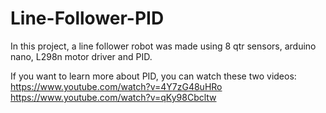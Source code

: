 # Line-Follower-PID
In this project, a line follower robot was made using 8 qtr sensors, arduino nano, L298n motor driver and PID.

If you want to learn more about PID, you can watch these two videos:
https://www.youtube.com/watch?v=4Y7zG48uHRo
https://www.youtube.com/watch?v=qKy98Cbcltw
